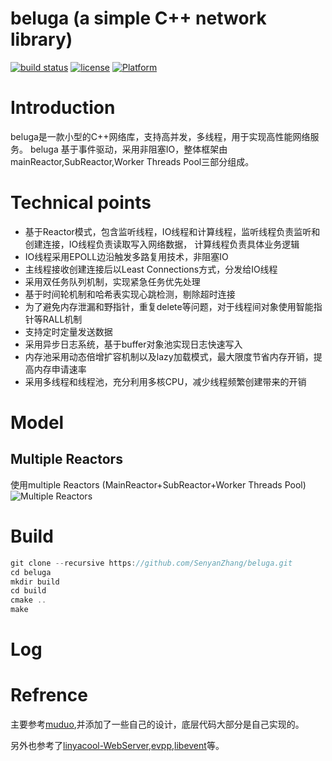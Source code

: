 # beluga (a simple C++ network library) 
[![build status](https://travis-ci.org/ZhangSenyan/beluga.svg?branch=master)](https://travis-ci.org/ZhangSenyan/beluga)
[![license](https://img.shields.io/badge/license-MIT-green.svg)](LICENSE)
[![Platform](https://img.shields.io/badge/platform-Linux-green.svg?style=flat)](https://github.com/SenyanZhang/beluga)

# Introduction
beluga是一款小型的C++网络库，支持高并发，多线程，用于实现高性能网络服务。
beluga 基于事件驱动，采用非阻塞IO，整体框架由mainReactor,SubReactor,Worker Threads Pool三部分组成。
# Technical points

* 基于Reactor模式，包含监听线程，IO线程和计算线程，监听线程负责监听和创建连接，IO线程负责读取写入网络数据，
计算线程负责具体业务逻辑
* IO线程采用EPOLL边沿触发多路复用技术，非阻塞IO
* 主线程接收创建连接后以Least Connections方式，分发给IO线程
* 采用双任务队列机制，实现紧急任务优先处理
* 基于时间轮机制和哈希表实现心跳检测，剔除超时连接
* 为了避免内存泄漏和野指针，重复delete等问题，对于线程间对象使用智能指针等RALL机制
* 支持定时定量发送数据
* 采用异步日志系统，基于buffer对象池实现日志快速写入
* 内存池采用动态倍增扩容机制以及lazy加载模式，最大限度节省内存开销，提高内存申请速率
* 采用多线程和线程池，充分利用多核CPU，减少线程频繁创建带来的开销


# Model
## Multiple Reactors
使用multiple Reactors (MainReactor+SubReactor+Worker Threads Pool)
![Multiple Reactors](https://github.com/ZhangSenyan/beluga/raw/master/docs/MultipleReactors.png)

# Build

```cpp
git clone --recursive https://github.com/SenyanZhang/beluga.git
cd beluga
mkdir build
cd build
cmake ..
make
```



# Log

# Refrence

主要参考[muduo],并添加了一些自己的设计，底层代码大部分是自己实现的。

另外也参考了[linyacool-WebServer],[evpp],[libevent]等。

[linyacool-WebServer]:https://github.com/linyacool/WebServer

[muduo]:https://github.com/chenshuo/muduo
[libevent]:https://github.com/libevent/libevent
[asio]:http://www.boost.org/
[evpp]:https://github.com/Qihoo360/evpp
